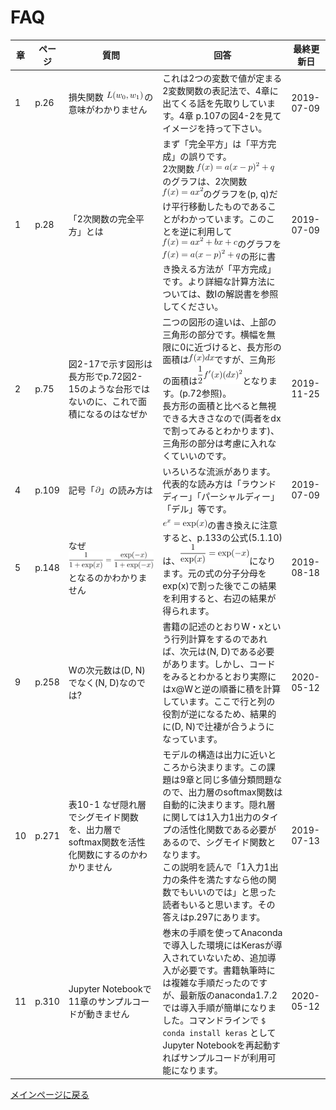 # FAQ

|章  |ページ  |質問　　　　　　　|回答|最終更新日|
|---|---|---|---|---|
|1|p.26|損失関数 <img src='./images/faq-01-1.png'/> の意味がわかりません|これは2つの変数で値が定まる2変数関数の表記法で、4章に出てくる話を先取りしています。4章 p.107の図4-2を見てイメージを持って下さい。|2019-07-09|
|1|p.28|「2次関数の完全平方」とは|まず「完全平方」は「平方完成」の誤りです。<br>2次関数 <img src='./images/faq-02-1.png'>のグラフは、2次関数 <img src='./images/faq-02-2.png' />のグラフを(p, q)だけ平行移動したものであることがわかっています。このことを逆に利用して<img src='./images/faq-02-3.png'/>のグラフを<img src='./images/faq-02-1.png'/>の形に書き換える方法が「平方完成」です。より詳細な計算方法については、数Ⅰの解説書を参照してください。|2019-07-09|
|2|p.75|図2-17で示す図形は長方形でp.72図2-15のような台形ではないのに、これで面積になるのはなぜか|二つの図形の違いは、上部の三角形の部分です。横幅を無限に0に近づけると、長方形の面積は<img src='./images/faq-05-1.png'/>ですが、三角形の面積は<img src='./images/faq-05-2.png'/>となります。(p.72参照)。<br>長方形の面積と比べると無視できる大きさなので(両者をdxで割ってみるとわかります)、三角形の部分は考慮に入れなくていいのです。|2019-11-25|
|4|p.109|記号「<img src='./images/faq-03-1.png'/>」の読み方は|いろいろな流派があります。代表的な読み方は「ラウンドディー」「パーシャルディー」「デル」等です。|2019-07-09|
|5|p.148|なぜ<img src='./images/faq-04-1.png'/>となるのかわかりません|<img src='./images/faq-04-3.png'/>の書き換えに注意すると、p.133の公式(5.1.10)は、<img src='./images/faq-04-2.png'/>になります。元の式の分子分母をexp(x)で割った後でこの結果を利用すると、右辺の結果が得られます。|2019-08-18|
|9|p.258|Wの次元数は(D, N)でなく(N, D)なのでは?|書籍の記述のとおりW・xという行列計算をするのであれば、次元は(N, D)である必要があります。しかし、コードをみるとわかるとおり実際にはx@Wと逆の順番に積を計算しています。ここで行と列の役割が逆になるため、結果的に(D, N)で辻褄が合うようになっています。|2020-05-12|
|10|p.271|表10-1 なぜ隠れ層でシグモイド関数を、出力層でsoftmax関数を活性化関数にするのかわかりません|モデルの構造は出力に近いところから決まります。この課題は9章と同じ多値分類問題なので、出力層のsoftmax関数は自動的に決まります。隠れ層に関しては1入力1出力のタイプの活性化関数である必要があるので、シグモイド関数となります。<br>この説明を読んで「1入力1出力の条件を満たすなら他の関数でもいいのでは」と思った読者もいると思います。その答えはp.297にあります。|2019-07-13|
|11|p.310|Jupyter Notebookで11章のサンプルコードが動きません|巻末の手順を使ってAnacondaで導入した環境にはKerasが導入されていないため、追加導入が必要です。書籍執筆時には複雑な手順だったのですが、最新版のanaconda1.7.2では導入手順が簡単になりました。コマンドラインで  ``$ conda install keras``  としてJupyter Notebookを再起動すればサンプルコードが利用可能になります。|2020-05-12|

[メインページに戻る](./README.md)